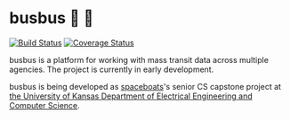 # busbus :bus: :bus:

[![Build Status](https://travis-ci.org/spaceboats/busbus.svg?branch=master)](https://travis-ci.org/spaceboats/busbus)
[![Coverage Status](https://img.shields.io/coveralls/spaceboats/busbus.svg?style=flat)](https://coveralls.io/r/spaceboats/busbus)

busbus is a platform for working with mass transit data across multiple
agencies. The project is currently in early development.

busbus is being developed as [spaceboats][spaceboats]'s senior CS capstone
project at [the University of Kansas Department of Electrical Engineering and
Computer Science][ku-eecs].

[spaceboats]: https://spaceboats.github.io/
[ku-eecs]: http://eecs.ku.edu/
